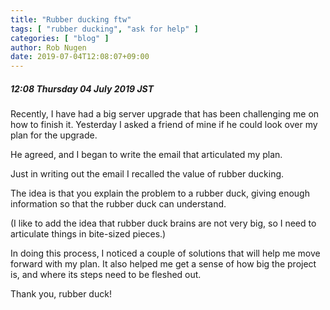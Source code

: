```yaml
---
title: "Rubber ducking ftw"
tags: [ "rubber ducking", "ask for help" ]
categories: [ "blog" ]
author: Rob Nugen
date: 2019-07-04T12:08:07+09:00
---
```


##### 12:08 Thursday 04 July 2019 JST

Recently, I have had a big server upgrade that has been challenging me on
how to finish it.  Yesterday I asked a friend of mine if he could
look over my plan for the upgrade.

He agreed, and I began to write the email that articulated my plan.

Just in writing out the email I recalled the value of rubber ducking.

The idea is that you explain the problem to a rubber duck,
giving enough information so that the rubber duck can understand.

(I like to add the idea that rubber duck brains are not very big, so
I need to articulate things in bite-sized pieces.)

In doing this process, I noticed a couple of solutions that will help
me move forward with my plan.  It also helped me get a sense of how
big the project is, and where its steps need to be fleshed out.

Thank you, rubber duck!
